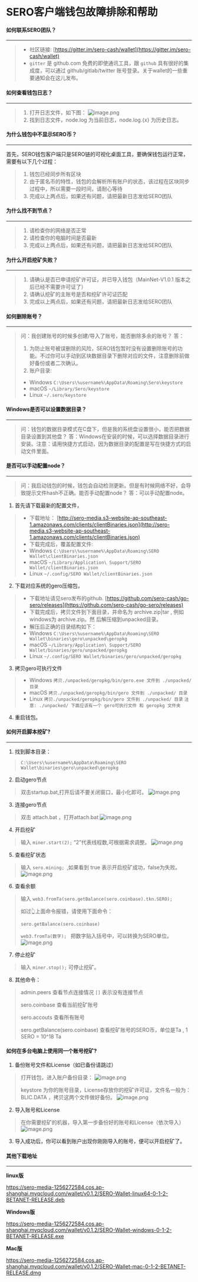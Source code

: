 # SERO客户端钱包故障排除和帮助

####  如何联系SERO团队？
---
> - 社区链接: [https://gitter.im/sero-cash/wallet](https://gitter.im/sero-cash/wallet)
> - `gitter` 是 github.com 免费的即使通讯工具，跟 `github` 具有很好的集成度，可以通过 github/gitlab/twitter 账号登录。关于wallet的一些重要通知会在这儿发布。

####  如何查看钱包日志？
---
> 1. 打开日志文件，如下图：
![image.png](http://sero-media.s3-website-ap-southeast-1.amazonaws.com/images/201904/13141677-4b9642b60df09133.png?imageMogr2/auto-orient/strip%7CimageView2/2/w/600)
> 2. 找到日志文件，node.log 为当前日志，node.log.{x}  为历史日志。

####  为什么钱包中不显示SERO币？
---
首先，SERO钱包客户端只是SERO链的可视化桌面工具，要确保钱包运行正常，需要有以下几个过程：
> 1. 钱包已经同步所有区块
> 2. 由于匿名币的特性，钱包的会解析所有账户的状态，该过程在区块同步过程中，所以需要一段时间，请耐心等待
> 3. 完成以上两点后，如果还有问题，请把最新日志发给SERO团队

#### 为什么找不到节点？
---
> 1. 请检查你的网络是否正常
> 2. 请检查你的电脑时间是否最新
> 3. 完成以上两点后，如果还有问题，请把最新日志发给SERO团队

####  为什么开启挖矿失败？
---
> 1. 请确认是否已申请挖矿许可证，并已导入钱包（MainNet-V1.0.1 版本之后已经不需要许可证了）
> 2. 请确认挖矿的主账号是否和挖矿许可证匹配
> 3. 完成以上两点后，如果还有问题，请把最新日志发给SERO团队

#### 如何删除账号？
---
>问：我创建账号的时候多创建/导入了账号，能否删除多余的账号？
>答：
> 1. 为防止账号被误删除的风险，SERO钱包暂时没有设置删除账号的功能。不过你可以手动到区块数据目录下删除对应的文件，注意删除前做好备份或者二次确认。
> 2. 账户目录:
> - Windows `C:\Users\%username%\AppData\Roaming\Sero\keystore`
> - macOS `~/Library/Sero/keystore`
> - Linux `~/.sero/keystore `

#### Windows是否可以设置数据目录？
---
> 问：钱包的数据目录模式在C盘下，但是我的系统盘设置很小，能否把数据目录设置到其他盘？
>答：Windows在安装的时候，可以选择数据目录进行安装。注意：请用快捷方式启动，因为数据目录的配置是写在快捷方式的启动文件里面。

#### 是否可以手动配置node？
---
>问：我启动钱包的时候，钱包会自动检测更新。但是有时候网络不好，会导致提示文件hash不正确。能否手动配置node？
>答：可以手动配置node。

1. 首先请下载最新的配置文件，
> - 下载地址：
[http://sero-media.s3-website-ap-southeast-1.amazonaws.com/clients/clientBinaries.json](http://sero-media.s3-website-ap-southeast-1.amazonaws.com/clients/clientBinaries.json)
> - 下载完成后，覆盖配置文件:
> - Windows `C:\Users\%username%\AppData\Roaming\SERO Wallet\clientBinaries.json`
> - macOS `~/Library/Application\ Support/SERO Wallet/clientBinaries.json`
> - Linux `~/.config/SERO Wallet/clientBinaries.json`

2. 下载对应系统的gero压缩包，
> - 下载地址请见sero发布的github.
[https://github.com/sero-cash/go-sero/releases](https://github.com/sero-cash/go-sero/releases)
> - 下载完成后，拷贝文件到下面目录，并命名为 archive.zip|tar , 例如windows为 archive.zip。然 后解压缩到unpacked目录。
> - 解压后正确的目录结构如下：
> - Windows `C:\Users\%username%\AppData\Roaming\SERO Wallet\binaries\gero\unpacked\geropkg`
> - macOS `~/Library/Application\ Support/SERO Wallet/binaries/gero/unpacked/geropkg`
> - Linux `~/.config/SERO Wallet/binaries/gero/unpacked/geropkg`

3. 拷贝gero可执行文件
> - Windows `拷贝./unpacked/geropkg/bin/gero.exe 文件到 ./unpacked/ 目录`
> - macOS `拷贝./unpacked/geropkg/bin/gero 文件到 ./unpacked/ 目录`
> - Linux `拷贝./unpacked/geropkg/bin/gero 文件到 ./unpacked/ 目录`
`注意: ./unpacked/ 下面应该有一个 gero可执行文件 和 geropkg 文件夹`

4. 重启钱包。

#### 如何开启脚本挖矿?

---

1. 找到脚本目录：
>`C:\Users\%username%\AppData\Roaming\SERO Wallet\binaries\gero\unpacked\geropkg`

2. 启动gero节点
>双击startup.bat,打开后请不要关闭窗口，最小化即可。
>![image.png](http://sero-media.s3-website-ap-southeast-1.amazonaws.com/images/201904/13141677-a191e72f201d0ab9.png?imageMogr2/auto-orient/strip%7CimageView2/2/w/1240)

3. 连接gero节点
>双击 attach.bat ，打开attach.bat
>![image.png](http://sero-media.s3-website-ap-southeast-1.amazonaws.com/images/201904/13141677-25a2e01876377569.png?imageMogr2/auto-orient/strip%7CimageView2/2/w/1240)

4. 开启挖矿
>输入 `miner.start(2);`  “2”代表线程数,可根据需求调整。
>![image.png](http://sero-media.s3-website-ap-southeast-1.amazonaws.com/images/201904/13141677-0ed38055b0390e8c.png?imageMogr2/auto-orient/strip%7CimageView2/2/w/1240)

5. 查看挖矿状态
>输入 `sero.mining; `,如果看到  true 表示开启挖矿成功，false为失败。
>![image.png](http://sero-media.s3-website-ap-southeast-1.amazonaws.com/images/201904/13141677-6f13934708267373.png?imageMogr2/auto-orient/strip%7CimageView2/2/w/1240)

6. 查看余额
>
>输入 `web3.fromTa(sero.getBalance(sero.coinbase).tkn.SERO);` 
>
>如过👆上面命令报错，请使用下面命令：
>
>`sero.getBalance(sero.coinbase)`
>
>`web3.fromTa(数字); ` 把数字贴入括号中，可以转换为SERO单位。
>![image.png](http://sero-media.s3-website-ap-southeast-1.amazonaws.com/images/201904/13141677-21735e739c899978.png?imageMogr2/auto-orient/strip%7CimageView2/2/w/1240)

7. 停止挖矿
>输入  `miner.stop();` 可停止挖矿。

8. 其他命令：
> admin.peers 查看节点连接情况 `[]` 表示没有连接节点
> 
> sero.coinbase 查看当前挖矿账号
> 
> sero.accouts 查看所有账号
> 
> sero.getBalance(sero.coinbase) 查看挖矿账号的SERO币，单位是Ta , 1 SERO = 10^18 Ta



#### 如何在多台电脑上使用同一个账号挖矿?

1. 备份账号文件和License（如已备份请跳过）
> 打开钱包，进入账户备份目录：
> ![image.png](http://sero-media.s3-website-ap-southeast-1.amazonaws.com/images/201904/13141677-17d132f401e5f86c.png?imageMogr2/auto-orient/strip%7CimageView2/2/w/1240)
> 
> keystore 为你的账号目录，License存放你的挖矿许可证，文件名一般为：BLIC.DATA ，拷贝这两个文件做好备份。
> ![image.png](http://sero-media.s3-website-ap-southeast-1.amazonaws.com/images/201904/13141677-d07db6a039dc6da4.png?imageMogr2/auto-orient/strip%7CimageView2/2/w/1240)
> 
2. 导入账号和License
> 在你需要挖矿的机器，导入第一步备份好的账号和License（依次导入）
> ![image.png](http://sero-media.s3-website-ap-southeast-1.amazonaws.com/images/201904/13141677-74972b2139d2e3bb.png?imageMogr2/auto-orient/strip%7CimageView2/2/w/1240)

3. 导入成功后，你可以看到账户出现你刚刚导入的账号，便可以开启挖矿了。


#### 其他下载地址

---------------



**linux版**

<https://sero-media-1256272584.cos.ap-shanghai.myqcloud.com/wallet/v0.1.2/SERO-Wallet-linux64-0-1-2-BETANET-RELEASE.deb>



**Windows版**

<https://sero-media-1256272584.cos.ap-shanghai.myqcloud.com/wallet/v0.1.2/SERO-Wallet-windows-0-1-2-BETANET-RELEASE.exe>



**Mac版**

<https://sero-media-1256272584.cos.ap-shanghai.myqcloud.com/wallet/v0.1.2/SERO-Wallet-mac-0-1-2-BETANET-RELEASE.dmg>
